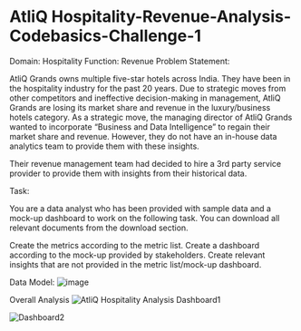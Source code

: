 # AtliQ Hospitality-Revenue-Analysis-Codebasics-Challenge-1
Domain:  Hospitality       Function: Revenue
Problem Statement:

AtliQ Grands owns multiple five-star hotels across India. They have been in the hospitality industry for the past 20 years. Due to strategic moves from other competitors and ineffective decision-making in management, AtliQ Grands are losing its market share and revenue in the luxury/business hotels category. As a strategic move, the managing director of AtliQ Grands wanted to incorporate “Business and Data Intelligence” to regain their market share and revenue. However, they do not have an in-house data analytics team to provide them with these insights.

Their revenue management team had decided to hire a 3rd party service provider to provide them with insights from their historical data.

Task:  

You are a data analyst who has been provided with sample data and a mock-up dashboard to work on the following task. You can download all relevant documents from the download section.

Create the metrics according to the metric list.
Create a dashboard according to the mock-up provided by stakeholders.
Create relevant insights that are not provided in the metric list/mock-up dashboard.

Data Model:
![image](https://github.com/VaishnaviKenche4/Hospitality-Revenue-Analysis-Codebasics-Challenge-1/assets/159226103/32a29ac8-1e35-4e0d-b414-f25efd584840)

Overall Analysis
![AtliQ Hospitality Analysis Dashboard1](https://github.com/VaishnaviKenche4/Hospitality-Revenue-Analysis-Codebasics-Challenge-1/assets/159226103/04ce52a0-ff2a-4862-b07c-7159348a8c4e)

![Dashboard2](https://github.com/VaishnaviKenche4/Hospitality-Revenue-Analysis-Codebasics-Challenge-1/assets/159226103/84011745-0f06-4687-8514-bc02fed83645)

